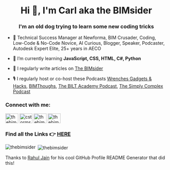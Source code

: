 <h1 align="center">Hi 👋, I'm Carl aka the BIMsider</h1>
<h3 align="center">I'm an old dog trying to learn some new coding tricks</h3>

- 🏢 Technical Success Manager at Newforma, BIM Crusader, Coding, Low-Code & No-Code Novice, AI Curious, Blogger, Speaker, Podcaster, Autodesk Expert Elite, 25+ years in AECO

- 🌱 I’m currently learning **JavaScript, CSS, HTML, C#, Python**

- 📝 I regularly write articles on [The BIMsider](https://thebimsider.com/)

- 🎙 I regularly host or co-host these Podcasts [Wrenches Gadgets & Hacks](https://bio.link/wghfeed), [BIMThoughs](https://www.youtube.com/channel/UCluEu87j8_lvtI5LSi_1VBg), [The BILT Academy Podcast](https://biltacademypodcast.buzzsprout.com/), [The Simply Complex Podcast](https://www.simplycomplex.org/podcast)

<h3 align="left">Connect with me:</h3>
<p align="left">
<a href="https://twitter.com/thebimsider" target="blank"><img align="center" src="https://raw.githubusercontent.com/rahuldkjain/github-profile-readme-generator/master/src/images/icons/Social/twitter.svg" alt="thebimsider" height="30" width="40" /></a>
<a href="https://linkedin.com/in/cstorms" target="blank"><img align="center" src="https://raw.githubusercontent.com/rahuldkjain/github-profile-readme-generator/master/src/images/icons/Social/linked-in-alt.svg" alt="cstorms" height="30" width="40" /></a>
<a href="https://instagram.com/thebimsider" target="blank"><img align="center" src="https://raw.githubusercontent.com/rahuldkjain/github-profile-readme-generator/master/src/images/icons/Social/instagram.svg" alt="thebimsider" height="30" width="40" /></a>
<a href="https://www.youtube.com/c/thebimsider" target="blank"><img align="center" src="https://raw.githubusercontent.com/rahuldkjain/github-profile-readme-generator/master/src/images/icons/Social/youtube.svg" alt="thebimsider" height="30" width="40" /></a>
</p>

### Find all the Links 👉 [**HERE**](https://bio.link/thebimsider)


<p><img align="left" src="https://github-readme-stats.vercel.app/api/top-langs?username=thebimsider&show_icons=true&locale=en&layout=compact" alt="thebimsider" /></p>

<p>&nbsp;<img align="center" src="https://github-readme-stats.vercel.app/api?username=thebimsider&show_icons=true&locale=en" alt="thebimsider" /></p>

Thanks to [Rahul Jain](https://github.com/rahuldkjain/github-profile-readme-generator) for his cool GitHub Profile README Generator that did this!
